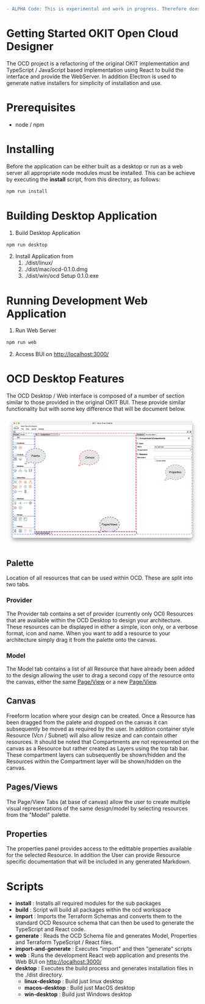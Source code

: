 ```diff
- ALPHA Code: This is experimental and work in progress. Therefore does not provide all the functionality in OKIT.
```

# Getting Started OKIT Open Cloud Designer

The OCD project is a refactoring of the original OKIT implementation and TypeScript / JavaScript 
based implementation using React to build the interface and provide the WebServer. In addition
Electron is used to generate native installers for simplicity of installation and use.

# Prerequisites

- node / npm

# Installing
Before the application can be either built as a desktop or run as a web server all appropriate node modules must be 
installed. This can be achieve by executing the __install__ script, from this directory, as follows:

``` bash
npm run install
```

# Building Desktop Application

1. Build Desktop Application
```bash
npm run desktop
```
2. Install Application from 
    1. ./dist/linux/
    2. ./dist/mac/ocd-0.1.0.dmg
    3. ./dist/win/ocd Setup 0.1.0.exe

# Running Development Web Application

1. Run Web Server
```bash
npm run web
```
2. Access BUI on [http://localhost:3000/](http://localhost:3000/)


# OCD Desktop Features 

The OCD Desktop / Web interface is composed of a number of section similar to those provided in the original OKIT BUI. These 
provide similar functionality but with some key difference that will be document below.

![OCD Desktop](images/OcdDesktop.png)

## Palette

Location of all resources that can be used within OCD. These are split into two tabs.

### Provider

The Provider tab contains a set of provider (currently only OCI) Resources that are available within the OCD Desktop to design your architecture. These resources can be displayed in either a simple, icon only, or a verbose format, icon and name. When you want to add a resource to your architecture simply drag it from the palette onto the canvas.

### Model

The Model tab contains a list of all Resource that have already been added to the design allowing the user to drag a second copy of the resource onto the canvas, either the 
same [Page/View](#pagesviews) or a new [Page/View](#pagesviews).

## Canvas

Freeform location where your design can be created. Once a Resource has been dragged from the palete and dropped on the canvas it can subsequently be moved as required by the user. In addition container style Resource (Vcn / Subnet) will also allow resize and can contain other resources. It should be noted that Compartments are not represented on the
canvas as a Resource but rather created as Layers using the top tab bar. These compartment layers can subsequently be shown/hidden and the Resources within the Compartment layer will be shown/hidden on the canvas.

## Pages/Views

The Page/View Tabs (at base of canvas) allow the user to create multiple visual representations of the same design/model by selecting resources from the "Model" palette.

## Properties

The properties panel provides access to the edittable properties available for the selected Resource. In addition the User can provide Resource specific documentation that will be included in any generated Markdown.

# Scripts

- __install__ : Installs all required modules for the sub packages
- __build__ : Script will build all packages within the ocd workspace
- __import__ : Imports the Terraform Schemas and converts them to the standard OCD Resource schema that can then be used to generate the TypeScript 
and React code.
- __generate__ : Reads the OCD Schema file and generates Model, Properties and Terraform TypeScript / React files.
- __import-and-generate__ : Executes "import" and then "generate" scripts
- __web__ : Runs the development React web application and presents the Web BUI on [http://localhost:3000/](http://localhost:3000/)
- __desktop__ : Executes the build process and generates installation files in the ./dist directory.
    - __linux-desktop__ : Build just linux desktop
    - __macos-desktop__ : Build just MacOS desktop
    - __win-desktop__ : Build just Windows desktop


